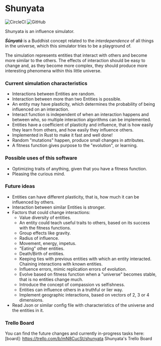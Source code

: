 # Shunyata

![CircleCI](https://img.shields.io/circleci/build/github/strosek/shunyata)
![GitHub](https://img.shields.io/github/license/strosek/shunyata)

Shunyata is an influence simulator.

***Śūnyatā*** is a Buddhist concept related to the *interdependence* of all things in the universe, which this simulator tries to be a playground of.

The simulation represents entities that interact with others and become more
similar to the others. The effects of interaction should be easy to change and, as they become more complex, they should produce more interesting phenomena within this little universe.

### Current simulation characteristics

- Interactions between Entities are random.
- Interaction between more than two Entities is possible.
- An entity may have plasticity, which determines the probability of being
  influenced on an interaction.
- Interact function is independent of when an interaction happens and between who, so multiple interaction algorithms can be implemented.
- Entities have a coefficient of plasticity and influence, that is how easily they learn from others, and how easily they influence others.
- Implemented in Rust to make it fast and well done!
- Random "mutations" happen, produce small changes in attributes.
- A fitness function gives purpose to the "evolution", or learning.

### Possible uses of this software

- Optimizing traits of anything, given that you have a fitness function.
- Pleasing the curious mind.

### Future ideas

- Entities can have different plasticity, that is, how much it can be influenced by others.
- Interaction between similar Entities is stronger.
- Factors that could change interactions:
  - Value diversity of entities.
  - An entity could teach useful traits to others, based on its success with the fitness functions.
  - Group effects like gravity.
  - Radius of influence.
  - Movement, energy, impetus.
  - "Eating" other entities.
  - Death/Birth of entities.
  - Keeping ties with previous entities with which an entity interacted. Chaining interactions with known entities.
  - Influence errors, mimic replication errors of evolution.
  - Evolve based on fitness function when a "universe" becomes stable, that is no entities change much.
  - Introduce the concept of compassion vs selfishness.
  - Entities can influence others in a truthful or lier way.
  - Implement geographic interactions, based on vectors of 2, 3 or 4 dimensions.
- Read Json or similar config file with characteristics of the universe and the entities in it.

### Trello Board

You can find the future changes and currently in-progress tasks here:
[board]: https://trello.com/b/mN8CucSt/shunyata Shunyata's Trello Board
